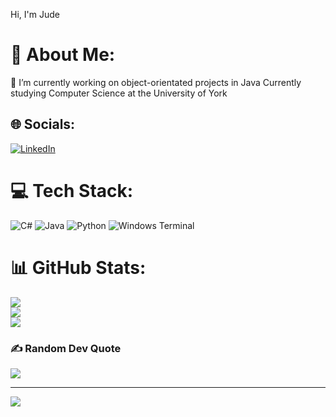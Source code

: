 Hi, I'm Jude

# 💫 About Me:
🔭 I’m currently working on object-orientated projects in Java
Currently studying Computer Science at the University of York

## 🌐 Socials:
[![LinkedIn](https://img.shields.io/badge/LinkedIn-%230077B5.svg?logo=linkedin&logoColor=white)](https://linkedin.com/in/jude-hall-6a25b0338) 

# 💻 Tech Stack:
![C#](https://img.shields.io/badge/c%23-%23239120.svg?style=flat&logo=csharp&logoColor=white) ![Java](https://img.shields.io/badge/java-%23ED8B00.svg?style=flat&logo=openjdk&logoColor=white) ![Python](https://img.shields.io/badge/python-3670A0?style=flat&logo=python&logoColor=ffdd54) ![Windows Terminal](https://img.shields.io/badge/Windows%20Terminal-%234D4D4D.svg?style=flat&logo=windows-terminal&logoColor=white)
# 📊 GitHub Stats:
![](https://github-readme-stats.vercel.app/api?username=JudeHall1&theme=dark&hide_border=false&include_all_commits=false&count_private=false)<br/>
![](https://nirzak-streak-stats.vercel.app/?user=JudeHall1&theme=dark&hide_border=false)<br/>
![](https://github-readme-stats.vercel.app/api/top-langs/?username=JudeHall1&theme=dark&hide_border=false&include_all_commits=false&count_private=false&layout=compact)

### ✍️ Random Dev Quote
![](https://quotes-github-readme.vercel.app/api?type=horizontal&theme=dark)

---
[![](https://visitcount.itsvg.in/api?id=JudeHall1&icon=0&color=0)](https://visitcount.itsvg.in)

<!-- Proudly created with GPRM ( https://gprm.itsvg.in ) -->
